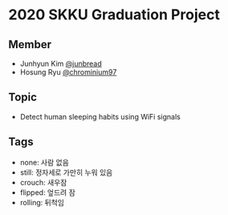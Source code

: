 # 2020 SKKU Graduation Project

## Member

- Junhyun Kim [@junbread](https://github.com/junbread)
- Hosung Ryu [@chrominium97](https://github.com/chrominium97)

## Topic

- Detect human sleeping habits using WiFi signals

## Tags

- none: 사람 없음
- still: 정자세로 가만히 누워 있음
- crouch: 새우잠
- flipped: 엎드려 잠
- rolling: 뒤척임

